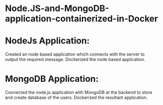 # Node.JS-and-MongoDB-application-containerized-in-Docker
# NodeJs Application:
Created an node based application which connects with the server to output the required message.
Dockerized the node based application.

# MongoDB Application:
Connected the node.js application with MongoDB at the backend to store and create database of the users. 
Dockerized the resultant application.
